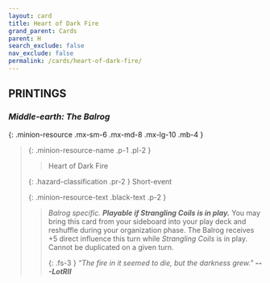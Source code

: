 ```yaml
---
layout: card
title: Heart of Dark Fire
grand_parent: Cards
parent: H
search_exclude: false
nav_exclude: false
permalink: /cards/heart-of-dark-fire/
---
```


## PRINTINGS


### _Middle-earth: The Balrog_

{: .minion-resource .mx-sm-6 .mx-md-8 .mx-lg-10 .mb-4 }
> {: .minion-resource-name .p-1 .pl-2 }
> > <div class="hazard-mp"></div>
> > <div class="card-name">Heart of Dark Fire</div>
>
> {: .hazard-classification .pr-2 }
> Short-event
>
> {: .minion-resource-text .black-text .p-2 }
> > _Balrog specific._ ***Playable if Strangling Coils is in play.*** You may bring this card from your sideboard into your play deck and reshuffle during your organization phase. The Balrog receives +5 direct influence this turn while _Strangling Coils_ is in play. Cannot be duplicated on a given turn. 
> > 
> > {: .fs-3 } 
> > _“The fire in it seemed to die, but the darkness grew."_ ***---&#65279;LotRII*** 
> 
